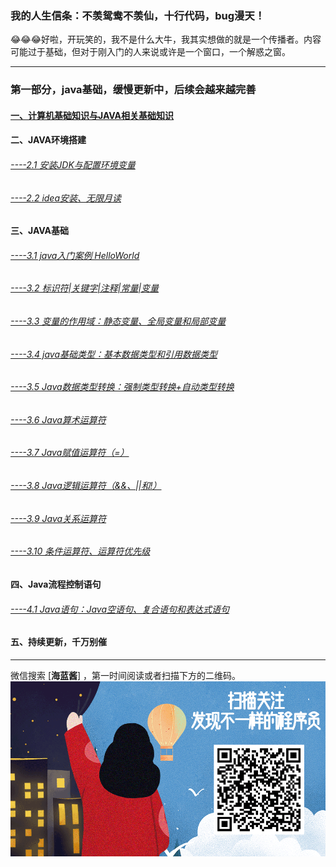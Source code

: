 ### 我的人生信条：不羡鸳鸯不羡仙，十行代码，bug漫天！
😂😂😂好啦，开玩笑的，我不是什么大牛，我其实想做的就是一个传播者。内容可能过于基础，但对于刚入门的人来说或许是一个窗口，一个解惑之窗。
****
### 第一部分，java基础，缓慢更新中，后续会越来越完善
#### [一、计算机基础知识与JAVA相关基础知识](https://mp.weixin.qq.com/s/AKqMmBKjq3H49_bZ4orzAA)
#### 二、JAVA环境搭建
###### [----2.1 安装JDK与配置环境变量](https://mp.weixin.qq.com/s/VvQRx6_4yK03h2eDuavEZw)
###### [----2.2 idea安装、无限月读](https://mp.weixin.qq.com/s/OldKlg_n7BIkmA3JzzfHbw)
#### 三、JAVA基础
###### [----3.1 java入门案例 HelloWorld](https://mp.weixin.qq.com/s/oVhWOIE9-Qj63T_y2li7lA)
###### [----3.2 标识符|关键字|注释|常量|变量](https://mp.weixin.qq.com/s/fmuV2UIh4d2kPjvxVrxa1Q) 
###### [----3.3 变量的作用域：静态变量、全局变量和局部变量](https://mp.weixin.qq.com/s/VDvCEE-9rvIRDDvX0CohCA) 
###### [----3.4 java基础类型：基本数据类型和引用数据类型](https://mp.weixin.qq.com/s/mWilJ1PAoFhldejhUT-9kg) 
###### [----3.5 Java数据类型转换：强制类型转换+自动类型转换](https://mp.weixin.qq.com/s/1edW6qEoEut065tbxn_Kng)
###### [----3.6 Java算术运算符](https://mp.weixin.qq.com/s/7tobEGE6ay2dw5aMYW7qEg) 
###### [----3.7 Java赋值运算符（=）](https://mp.weixin.qq.com/s/w_PXVw3j1KV2aTi7FtjWtg) 
###### [----3.8 Java逻辑运算符（&&、||和!）](https://mp.weixin.qq.com/s/0OPraM6gn6-REkUQ8rIQdA)
###### [----3.9 Java关系运算符](https://mp.weixin.qq.com/s/FS36Mj4T7xBbZg4KbPl-_A)
###### [----3.10 条件运算符、运算符优先级](https://mp.weixin.qq.com/s/nEg_-PdZjax7qUNg23C4-A)
#### 四、Java流程控制语句
###### [----4.1 Java语句：Java空语句、复合语句和表达式语句](https://mp.weixin.qq.com/s/y7o2AoxHv-N8hJOK-dT-1g)
#### 五、持续更新，千万别催
****
微信搜索 [**海蓝酱**] ，第一时间阅读或者扫描下方的二维码。
![image](https://github.com/flyinglf-use/hailanjiang/blob/main/images/wx.gif)
